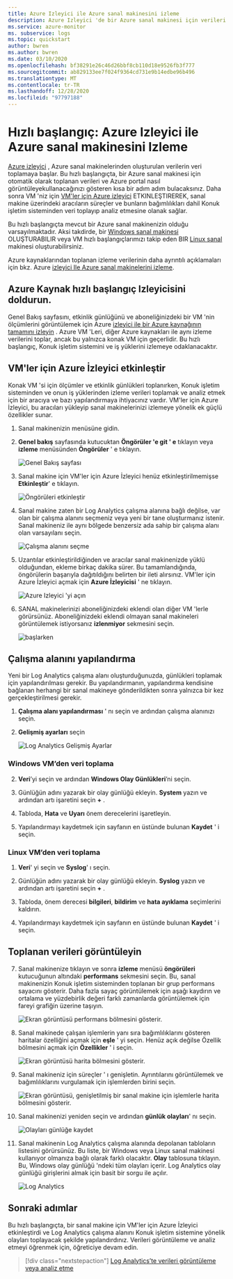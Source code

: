 ```yaml
---
title: Azure Izleyici ile Azure sanal makinesini izleme
description: Azure Izleyici 'de bir Azure sanal makinesi için verileri nasıl toplayacağınızı ve analiz edeceğinizi öğrenin.
ms.service: azure-monitor
ms. subservice: logs
ms.topic: quickstart
author: bwren
ms.author: bwren
ms.date: 03/10/2020
ms.openlocfilehash: bf38291e26c46d26bbf8cb110d18e9526fb3f777
ms.sourcegitcommit: ab829133ee7f024f9364cd731e9b14edbe96b496
ms.translationtype: MT
ms.contentlocale: tr-TR
ms.lasthandoff: 12/28/2020
ms.locfileid: "97797188"
---
```

# <a name="quickstart-monitor-an-azure-virtual-machine-with-azure-monitor"></a>Hızlı başlangıç: Azure Izleyici ile Azure sanal makinesini Izleme
[Azure izleyici](../overview.md) , Azure sanal makinelerinden oluşturulan verilerin veri toplamaya başlar. Bu hızlı başlangıçta, bir Azure sanal makinesi için otomatik olarak toplanan verileri ve Azure portal nasıl görüntüleyekullanacağınızı gösteren kısa bir adım adım bulacaksınız. Daha sonra VM 'niz için [VM'ler için Azure izleyici](../insights/vminsights-overview.md) ETKINLEŞTIREREK, sanal makine üzerindeki aracıların süreçler ve bunların bağımlılıkları dahil Konuk işletim sisteminden veri toplayıp analiz etmesine olanak sağlar.

Bu hızlı başlangıçta mevcut bir Azure sanal makinenizin olduğu varsayılmaktadır. Aksi takdirde, bir [Windows sanal makinesi](../../virtual-machines/windows/quick-create-portal.md) OLUŞTURABILIR veya VM hızlı başlangıçlarımızı takip eden BIR [Linux sanal](../../virtual-machines/linux/quick-create-cli.md) makinesi oluşturabilirsiniz.

Azure kaynaklarından toplanan izleme verilerinin daha ayrıntılı açıklamaları için bkz. Azure [izleyici Ile Azure sanal makinelerini izleme](../insights/monitor-vm-azure.md).


## <a name="complete-the-monitor-an-azure-resource-quickstart"></a>Azure Kaynak hızlı başlangıç Izleyicisini doldurun.
Genel Bakış sayfasını, etkinlik günlüğünü ve aboneliğinizdeki bir VM 'nin ölçümlerini görüntülemek için Azure [izleyici ile bir Azure kaynağının tamamını izleyin](quick-monitor-azure-resource.md) . Azure VM 'Leri, diğer Azure kaynakları ile aynı izleme verilerini toplar, ancak bu yalnızca konak VM için geçerlidir. Bu hızlı başlangıç, Konuk işletim sistemini ve iş yüklerini izlemeye odaklanacaktır.


## <a name="enable-azure-monitor-for-vms"></a>VM'ler için Azure İzleyici etkinleştir
Konak VM 'si için ölçümler ve etkinlik günlükleri toplanırken, Konuk işletim sisteminden ve onun iş yüklerinden izleme verileri toplamak ve analiz etmek için bir aracıya ve bazı yapılandırmaya ihtiyacınız vardır. VM'ler için Azure İzleyici, bu aracıları yükleyip sanal makinelerinizi izlemeye yönelik ek güçlü özellikler sunar.

1. Sanal makinenizin menüsüne gidin.
2. **Genel bakış** sayfasında kutucuktan **Öngörüler 'e git ' e** tıklayın veya **izleme** menüsünden **Öngörüler** ' e tıklayın.

    ![Genel Bakış sayfası](media/quick-monitor-azure-vm/overview-insights.png)

3. Sanal makine için VM'ler için Azure İzleyici henüz etkinleştirilmemişse **Etkinleştir**' e tıklayın. 

    ![Öngörüleri etkinleştir](media/quick-monitor-azure-vm/enable-insights.png)

4. Sanal makine zaten bir Log Analytics çalışma alanına bağlı değilse, var olan bir çalışma alanını seçmeniz veya yeni bir tane oluşturmanız istenir. Sanal makineniz ile aynı bölgede benzersiz ada sahip bir çalışma alanı olan varsayılanı seçin.

    ![Çalışma alanını seçme](media/quick-monitor-azure-vm/select-workspace.png)

5. Uzantılar etkinleştirildiğinden ve aracılar sanal makinenizde yüklü olduğundan, ekleme birkaç dakika sürer. Bu tamamlandığında, öngörülerin başarıyla dağıtıldığını belirten bir ileti alırsınız. VM'ler için Azure İzleyici açmak için **Azure İzleyicisi** ' ne tıklayın.

    ![Azure Izleyici 'yi açın](media/quick-monitor-azure-vm/azure-monitor.png)

6. SANAL makinelerinizi aboneliğinizdeki eklendi olan diğer VM 'lerle görürsünüz. Aboneliğinizdeki eklendi olmayan sanal makineleri görüntülemek istiyorsanız **izlenmiyor** sekmesini seçin.

    ![başlarken](media/quick-monitor-azure-vm/get-started.png)


## <a name="configure-workspace"></a>Çalışma alanını yapılandırma
Yeni bir Log Analytics çalışma alanı oluşturduğunuzda, günlükleri toplamak için yapılandırılması gerekir. Bu yapılandırmanın, yapılandırma kendisine bağlanan herhangi bir sanal makineye gönderildikten sonra yalnızca bir kez gerçekleştirilmesi gerekir.

1. **Çalışma alanı yapılandırması** ' nı seçin ve ardından çalışma alanınızı seçin.

2. **Gelişmiş ayarları** seçin

    ![Log Analytics Gelişmiş Ayarlar](media/quick-collect-azurevm/log-analytics-advanced-settings-azure-portal.png)

### <a name="data-collection-from-windows-vm"></a>Windows VM’den veri toplama


2. **Veri**’yi seçin ve ardından **Windows Olay Günlükleri**’ni seçin.

3. Günlüğün adını yazarak bir olay günlüğü ekleyin.  **System** yazın ve ardından artı işaretini seçin **+** .

4. Tabloda, **Hata** ve **Uyarı** önem derecelerini işaretleyin.

5. Yapılandırmayı kaydetmek için sayfanın en üstünde bulunan **Kaydet** ' i seçin.

### <a name="data-collection-from-linux-vm"></a>Linux VM’den veri toplama

1. **Veri**' yi seçin ve **Syslog**' ı seçin.

2. Günlüğün adını yazarak bir olay günlüğü ekleyin.  **Syslog** yazın ve ardından artı işaretini seçin **+** .  

3. Tabloda, önem derecesi **bilgileri**, **bildirim** ve **hata ayıklama** seçimlerini kaldırın. 

4. Yapılandırmayı kaydetmek için sayfanın en üstünde bulunan **Kaydet** ' i seçin.

## <a name="view-data-collected"></a>Toplanan verileri görüntüleyin

7. Sanal makinenize tıklayın ve sonra **izleme** menüsü **öngörüleri** kutucuğunun altındaki **performans** sekmesini seçin. Bu, sanal makinenizin Konuk işletim sisteminden toplanan bir grup performans sayacını gösterir. Daha fazla sayaç görüntülemek için aşağı kaydırın ve ortalama ve yüzdebirlik değeri farklı zamanlarda görüntülemek için fareyi grafiğin üzerine taşıyın.

    ![Ekran görüntüsü performans bölmesini gösterir.](media/quick-monitor-azure-vm/performance.png)

9. Sanal makinede çalışan işlemlerin yanı sıra bağımlılıklarını gösteren haritalar özelliğini açmak için **eşle** ' yi seçin. Henüz açık değilse Özellik bölmesini açmak için **Özellikler** ' i seçin.

    ![Ekran görüntüsü harita bölmesini gösterir.](media/quick-monitor-azure-vm/map.png)

11. Sanal makineniz için süreçler ' ı genişletin. Ayrıntılarını görüntülemek ve bağımlılıklarını vurgulamak için işlemlerden birini seçin.

    ![Ekran görüntüsü, genişletilmiş bir sanal makine için işlemlerle harita bölmesini gösterir.](media/quick-monitor-azure-vm/processes.png)

12. Sanal makinenizi yeniden seçin ve ardından **günlük olayları**' nı seçin. 

    ![Olayları günlüğe kaydet](media/quick-monitor-azure-vm/log-events.png)

13. Sanal makinenin Log Analytics çalışma alanında depolanan tabloların listesini görürsünüz. Bu liste, bir Windows veya Linux sanal makinesi kullanıyor olmanıza bağlı olarak farklı olacaktır. **Olay** tablosuna tıklayın. Bu, Windows olay günlüğü 'ndeki tüm olayları içerir. Log Analytics olay günlüğü girişlerini almak için basit bir sorgu ile açılır.

    ![Log Analytics](media/quick-monitor-azure-vm/log-analytics.png)

## <a name="next-steps"></a>Sonraki adımlar
Bu hızlı başlangıçta, bir sanal makine için VM'ler için Azure İzleyici etkinleştirdi ve Log Analytics çalışma alanını Konuk işletim sistemine yönelik olayları toplayacak şekilde yapılandırdınız. Verileri görüntüleme ve analiz etmeyi öğrenmek için, öğreticiye devam edin.

> [!div class="nextstepaction"]
> [Log Analytics’te verileri görüntüleme veya analiz etme](../log-query/log-analytics-tutorial.md)